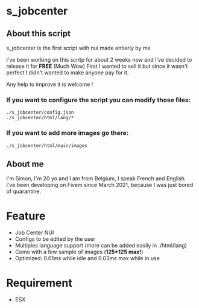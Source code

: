 # s_jobcenter

## About this script

s_jobcenter is the first script with nui made entierly by me

I've been working on this scritp for about 2 weeks now and I've decided to release it for **FREE** (Much Wow)
First I wanted to sell it but since it wasn't perfect I didn't wanted to make anyone pay for it.

Any help to improve it is welcome !

### If you want to configure the script you can modify those files: 
```
./s_jobcenter/config.json
./s_jobcenter/html/lang/*
```
### If you want to add more images go there:
```
./s_jobcenter/html/main/images
```

## About me

I'm Simon, I'm 20 yo and I am from Belgium, I speak French and English.
I've been developing on Fivem since March 2021, because I was just bored of quarantine.


# Feature

- Job Center NUI
- Configs to be edited by the user
- Multiples language support (more can be added easily in ./html/lang)
- Come with a few sample of images (**125*125 max!**)
- Optimized: 0.01ms while idle and 0.03ms max while in use

# Requirement

- ESX

